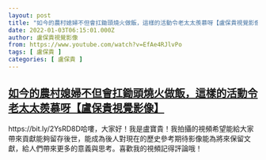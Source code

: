```yaml
---
layout: post
title: "如今的農村媳婦不但會扛鋤頭燒火做飯，這樣的活動令老太太羨慕呀【盧保貴視覺影像】"
date: 2022-01-03T06:15:01.000Z
author: 盧保貴視覺影像
from: https://www.youtube.com/watch?v=EfAe4RJlvPo
tags: [ 盧保貴 ]
categories: [ 盧保貴 ]
---
```

<!--1641190501000-->
[如今的農村媳婦不但會扛鋤頭燒火做飯，這樣的活動令老太太羨慕呀【盧保貴視覺影像】](https://www.youtube.com/watch?v=EfAe4RJlvPo)
------

<div>
https://bit.ly/2YsRD8D哈嘍，大家好！我是盧寶貴！我拍攝的視頻希望能給大家帶來貢獻能夠留存後世，能成為後人對現在的歷史參考期待影像能為將來保留文獻，給人們帶來更多的意義與思考。喜歡我的視頻記得評論哦！
</div>
